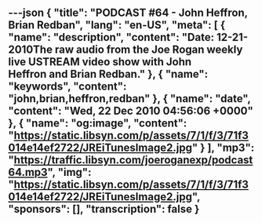 ---json
{
  "title": "PODCAST #64 - John Heffron, Brian Redban",
  "lang": "en-US",
  "meta": [
    {
      "name": "description",
      "content": "Date: 12-21-2010The raw audio from the Joe Rogan weekly live USTREAM video show with John Heffron and Brian Redban."
    },
    {
      "name": "keywords",
      "content": "john,brian,heffron,redban"
    },
    {
      "name": "date",
      "content": "Wed, 22 Dec 2010 04:56:06 +0000"
    },
    {
      "name": "og:image",
      "content": "https://static.libsyn.com/p/assets/7/1/f/3/71f3014e14ef2722/JREiTunesImage2.jpg"
    }
  ],
  "mp3": "https://traffic.libsyn.com/joeroganexp/podcast64.mp3",
  "img": "https://static.libsyn.com/p/assets/7/1/f/3/71f3014e14ef2722/JREiTunesImage2.jpg",
  "sponsors": [],
  "transcription": false
}
---
<episode-header />

<timemark seconds="0" />

<transcribe-call-to-action />

<episode-footer />